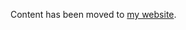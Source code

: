 Content has been moved to [my website](https://www.seantallen.com/talks/adventures-in-cgo-performance/).
